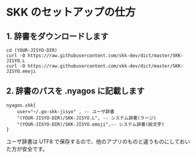SKK のセットアップの仕方
========================

## 1. 辞書をダウンロードします

    cd (YOUR-JISYO-DIR)
    curl -O https://raw.githubusercontent.com/skk-dev/dict/master/SKK-JISYO.L
    curl -O https://raw.githubusercontent.com/skk-dev/dict/master/SKK-JISYO.emoji

## 2. 辞書のパスを .nyagos に記載します

    nyagos.skk{
        user="~/.go-skk-jisyo" , -- ユーザ辞書
        "(YOUR-JISYO-DIR)/SKK-JISYO.L", -- システム辞書(ラージ)
        "(YOUR-JISYO-DIR)/SKK-JISYO.emoji",-- システム辞書(絵文字)
    }

ユーザ辞書は UTF8 で保存するので、他のアプリのものと違うものにしておいた方が安全です。
